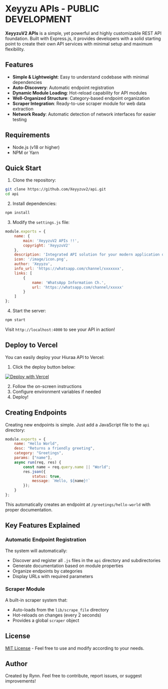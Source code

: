 # Xeyyzu APIs - PUBLIC DEVELOPMENT

**XeyyzuV2 APIs** is a simple, yet powerful and highly customizable REST API foundation. Built with Express.js, it provides developers with a solid starting point to create their own API services with minimal setup and maximum flexibility.

## Features

- **Simple & Lightweight**: Easy to understand codebase with minimal dependencies
- **Auto-Discovery**: Automatic endpoint registration
- **Dynamic Module Loading**: Hot-reload capability for API modules
- **Well-Organized Structure**: Category-based endpoint organization
- **Scraper Integration**: Ready-to-use scraper module for web data extraction
- **Network Ready**: Automatic detection of network interfaces for easier testing

## Requirements

- Node.js (v18 or higher)
- NPM or Yarn

## Quick Start

1. Clone the repository:
```bash
git clone https://github.com/Xeyyzuv2/api.git
cd api
```

2. Install dependencies:
```bash
npm install
```

3. Modify the `settings.js` file:
```javascript
module.exports = {
    name: {
        main: 'XeyyzuV2 APIs !!',
        copyright: 'XeyyzuV2'
    },
    description: 'Integrated API solution for your modern application development needs. Fast, secure, and reliable access.',
    icon: '/image/icon.png',
    author: 'Xeyyzu',
    info_url: 'https://whatsapp.com/channel/xxxxxxx',
    links: [
        {
            name: 'WhatsApp Information Ch.',
            url: 'https://whatsapp.com/channel/xxxxx'
        }
    ]
};
```

4. Start the server:
```bash
npm start
```

Visit `http://localhost:4000` to see your API in action!

## Deploy to Vercel

You can easily deploy your Hiuraa API to Vercel:

1. Click the deploy button below:

[![Deploy with Vercel](https://vercel.com/button)](https://vercel.com/new/clone?repository-url=https%3A%2F%2Fgithub.com%2Xeyyzuv2%2api)

2. Follow the on-screen instructions
3. Configure environment variables if needed
4. Deploy!

## Creating Endpoints

Creating new endpoints is simple. Just add a JavaScript file to the `api` directory:

```javascript
module.exports = {
    name: "Hello World",
    desc: "Returns a friendly greeting",
    category: "Greetings",
    params: ["name"],
    async run(req, res) {
        const name = req.query.name || "World";
        res.json({
            status: true,
            message: `Hello, ${name}!`
        });
    }
};
```

This automatically creates an endpoint at `/greetings/hello-world` with proper documentation.

## Key Features Explained

### Automatic Endpoint Registration

The system will automatically:
- Discover and register all `.js` files in the `api` directory and subdirectories
- Generate documentation based on module properties
- Organize endpoints by categories
- Display URLs with required parameters

### Scraper Module

A built-in scraper system that:
- Auto-loads from the `lib/scrape_file` directory
- Hot-reloads on changes (every 2 seconds)
- Provides a global `scraper` object

## License

[MIT License](LICENSE) - Feel free to use and modify according to your needs.

## Author

Created by Rynn.
Feel free to contribute, report issues, or suggest improvements!
